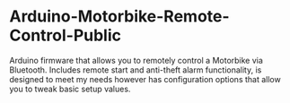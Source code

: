 # Arduino-Motorbike-Remote-Control-Public
Arduino firmware that allows you to remotely control a Motorbike via Bluetooth. Includes remote start and anti-theft alarm functionality, is designed to meet my needs however has configuration options that allow you to tweak basic setup values.
